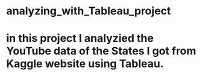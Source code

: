 # analyzing_with_Tableau_project
# in this project I analyzied the YouTube data of the States I got from Kaggle website using Tableau.
